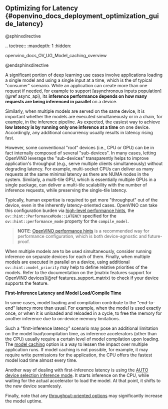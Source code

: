 ## Optimizing for Latency {#openvino_docs_deployment_optimization_guide_latency}

@sphinxdirective

.. toctree::
   :maxdepth: 1
   :hidden:

   openvino_docs_OV_UG_Model_caching_overview

@endsphinxdirective

A significant portion of deep learning use cases involve applications loading a single model and using a single input at a time, which is the of typical "consumer" scenario.
While an application can create more than one request if needed, for example to support [asynchronous inputs population](@ref async_api), its **inference performance depends on how many requests are being inferenced in parallel** on a device.

Similarly, when multiple models are served on the same device, it is important whether the models are executed simultaneously or in a chain, for example, in the inference pipeline.
As expected, the easiest way to achieve **low latency is by running only one inference at a time** on one device. Accordingly, any additional concurrency usually results in latency rising fast.

However, some conventional "root" devices (i.e., CPU or GPU) can be in fact internally composed of several "sub-devices". In many cases, letting OpenVINO leverage the "sub-devices" transparently helps to improve application's throughput (e.g., serve multiple clients simultaneously) without degrading latency. For example, multi-socket CPUs can deliver as many requests at the same minimal latency as there are NUMA nodes in the system. Similarly, a multi-tile GPU, which is essentially multiple GPUs in a single package, can deliver a multi-tile scalability with the number of inference requests, while preserving the single-tile latency.

Typically, human expertise is required to get more "throughput" out of the device, even in the inherently latency-oriented cases. OpenVINO can take this configuration burden via [high-level performance hints](../OV_Runtime_UG/performance_hints.md), the `ov::hint::PerformanceMode::LATENCY` specified for the `ov::hint::performance_mode` property for the `compile_model`.

> **NOTE**: [OpenVINO performance hints](../OV_Runtime_UG/performance_hints.md) is a recommended way for performance configuration, which is both device-agnostic and future-proof.

When multiple models are to be used simultaneously, consider running inference on separate devices for each of them. Finally, when multiple models are executed in parallel on a device, using additional `ov::hint::model_priority` may help to define relative priorities of the models. Refer to the documentation on the [matrix features support for OpenVINO devices](@ref features_support_matrix) to check if your device supports the feature.

**First-Inference Latency and Model Load/Compile Time**

In some cases, model loading and compilation contribute to the "end-to-end" latency more than usual. 
For example, when the model is used exactly once, or when it is unloaded and reloaded in a cycle, to free the memory for another inference due to on-device memory limitations.

Such a "first-inference latency" scenario may pose an additional limitation on the model load\compilation time, as inference accelerators (other than the CPU) usually require a certain level of model compilation upon loading.
The [model caching](../OV_Runtime_UG/Model_caching_overview.md) option is a way to lessen the impact over multiple application runs. If model caching is not possible, for example, it may require write permissions for the application, the CPU offers the fastest model load time almost every time. 

Another way of dealing with first-inference latency is using the [AUTO device selection inference mode](../OV_Runtime_UG/auto_device_selection.md). It starts inference on the CPU, while waiting for the actual accelerator to load the model. At that point, it shifts to the new device seamlessly.

Finally, note that any [throughput-oriented options](./dldt_deployment_optimization_tput.md) may significantly increase the model uptime.
